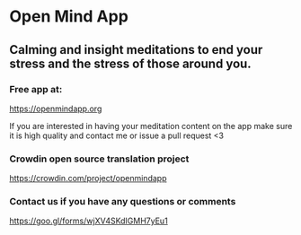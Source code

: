 # Open Mind App
## Calming and insight meditations to end your stress and the stress of those around you.
### Free app at:
https://openmindapp.org
  
  If you are interested in having your meditation content on the app make sure it is high quality and contact me or issue a pull request <3
  
### Crowdin open source translation project
https://crowdin.com/project/openmindapp

### Contact us if you have any questions or comments
https://goo.gl/forms/wjXV4SKdIGMH7yEu1
